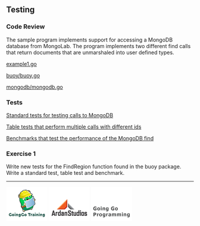 ## Testing

### Code Review

The sample program implements support for accessing a MongoDB database from MongoLab. The program implements two different find calls that return documents that are unmarshaled into user defined types.

[example1.go](../example1/example1.go)

[buoy/buoy.go](../example1/buoy/buoy.go)

[mongodb/mongodb.go](../example1/mongodb/mongodb.go)

### Tests

[Standard tests for testing calls to MongoDB](../example1/tests/example1_test.go)

[Table tests that perform multiple calls with different ids](../example1/tests/example1_table_test.go)

[Benchmarks that test the performance of the MongoDB find](../advanced/tests/example1_bench_test.go)

### Exercise 1
Write new tests for the FindRegion function found in the buoy package. Write a standard test, table test and benchmark.

___
[![GoingGo Training](../../00-slides/images/ggt_logo.png)](http://www.goinggotraining.net)
[![Ardan Studios](../../00-slides/images/ardan_logo.png)](http://www.ardanstudios.com)
[![GoingGo Blog](../../00-slides/images/ggb_logo.png)](http://www.goinggo.net)